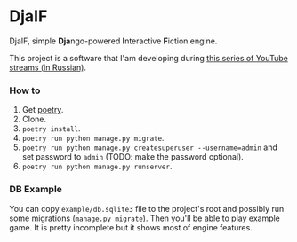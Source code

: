 # DjaIF

DjaIF, simple **Dja**ngo-powered **I**nteractive **F**iction engine.

This project is a software that I'am developing during [this series of YouTube streams (in Russian)](https://www.youtube.com/playlist?list=PLUFoWyWge7mrNDtYx-1pzpUWDWg7kcXQq).

### How to

1. Get [poetry](https://python-poetry.org/).
1. Clone.
1. `poetry install`.
1. `poetry run python manage.py migrate`.
1. `poetry run python manage.py createsuperuser --username=admin` and set password to `admin` (TODO: make the password optional).
1. `poetry run python manage.py runserver`.

### DB Example

You can copy `example/db.sqlite3` file to the project's root and possibly run some migrations (`manage.py migrate`). Then you'll be able to play example game. It is pretty incomplete but it shows most of engine features.
